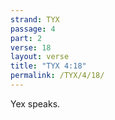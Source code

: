 ```yaml
---
strand: TYX
passage: 4
part: 2
verse: 18
layout: verse
title: "TYX 4:18"
permalink: /TYX/4/18/
---
```

Yex speaks.
